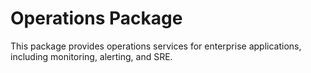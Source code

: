 # Operations Package

This package provides operations services for enterprise applications, including monitoring, alerting, and SRE.
